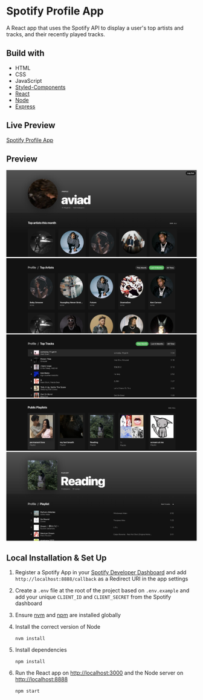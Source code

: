 # Spotify Profile App

A React app that uses the Spotify API to display a user's top artists and tracks, and their recently played tracks.

## Build with
- HTML
- CSS
- JavaScript
- [Styled-Components](https://styled-components.com/)
- [React](https://reactjs.org/)
- [Node](https://nodejs.org/en/)
- [Express](https://expressjs.com/)

## Live Preview
[Spotify Profile App](https://aviad-spotify-profile-24b1df1946bf.herokuapp.com/)

## Preview
![Spotify Profile App Profile](./client/public/og.png)
![Spotify Profile App Artists](./readme-photos/artists.png)
![Spotify Profile App Tracks](./readme-photos/tracks.png)
![Spotify Profile App Playlists](./readme-photos/playlists.png)
![Spotify Profile App Individual Playlist](./readme-photos/playlist.png)


## Local Installation & Set Up

1. Register a Spotify App in your [Spotify Developer Dashboard](https://developer.spotify.com/dashboard/) and add `http://localhost:8888/callback` as a Redirect URI in the app settings

2. Create a `.env` file at the root of the project based on `.env.example` and add your unique `CLIENT_ID` and `CLIENT_SECRET` from the Spotify dashboard

3. Ensure [nvm](https://github.com/nvm-sh/nvm) and [npm](https://www.npmjs.com/) are installed globally

4. Install the correct version of Node

    ```shell
    nvm install
    ```

5. Install dependencies

    ```shell
    npm install
    ```

6. Run the React app on <http://localhost:3000> and the Node server on <http://localhost:8888>

    ```shell
    npm start
    ```